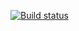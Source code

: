 [![Build status](https://ci.appveyor.com/api/projects/status/f57stm57vawljbal?svg=true)](https://ci.appveyor.com/project/k-emiko/aqa2-1)
